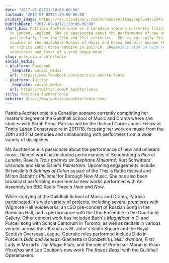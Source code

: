 ```yaml
---
date: "2017-07-02T21:20:00-06:00"
lastmod: "2017-07-02T21:20:00-06:00"
primary_image: https://res.cloudinary.com/schmopera/image/upload/v1545409169/media/webhook-uploads/1499051912901/2017-07-02---Patricia-Auchterlonie.jpg.jpg
publishDate: "2017-07-02T21:20:00-06:00"
short_bio: Patricia Auchterlonie is a Canadian soprano currently living and working
  in London, England. She is passionate about the performance of new and unheard music,
  particularly from the 20th and 21st centuries.  She is currently finishing her postgrad
  studies at the Guildhall School of Music and Drama and will become the Junior Fellow
  at Trinity Laban Conservatoire in 2017/18. She&#039;s also an avid reader, amateur
  seamstress and lover of a good doggo meme.
slug: patricia-auchterlonie
social_media:
- platform: Facebook
  _template: social_media
  url: https://www.facebook.com/patricia.auchterlonie
- platform: Twitter
  _template: social_media
  url: https://twitter.com/P_Auchterlonie
title: Patricia Auchterlonie
website: http://www.patriciaauchterlonie.com/
---
```


Patricia Auchterlonie is a Canadian soprano currently completing her master's degree at the Guildhall School of Music and Drama where she studies with Sarah Pring.  Patricia will be the Richard Carne Junior Fellow at Trinity Laban Conservatoire in 2017/18, focusing her work on music from the 20th and 21st centuries and collaborating with performers from a wide variety of disciplines.

Ms Auchterlonie is passionate about the performance of new and unheard music. Recent work has included performances of Schoenberg's *Pierrot Lunaire*, Ravel's *Trois poèmes de Stéphane Mallarmé*, Kurt Schwitters' *Ursonate* and Hans Eisler's *Palmström*. Upcoming engagements include Birtwistle's *9 Settings of Celan* as part of the This is Rattle festival and Milton Babbitt's *Philomel* for Borough New Music. She has also been broadcast performing experimental new works performed with An Assembly on BBC Radio Three's *Hear and Now*.

While studying at the Guildhall School of Music and Drama, Patricia participated in a wide variety of projects, including several premieres with Wigmore Hall Voiceworks, an LSO pre-concert of Russian Song in the Barbican Hall, and a performance with the Ubu Ensemble in the Courtauld Gallery. Other concert work has included Bach's *Magnificat* in D, and Purcell song with Schola Cantorum in Toronto, as well as recitals in various venues across the UK such as St. John's Smith Square and the Royal Scottish Overseas League. Operatic roles performed include Dido in Purcell’s *Dido and Aeneas*, Giannetta in Donizetti’s *L’elisir d’amore*, First Lady in Mozart’s *The Magic Flute*, and the role of Professor Moran in *Brian Hosefros* and Leo Doulton’s new work *The Kairos Beast* with the Guildhall Operamakers.
